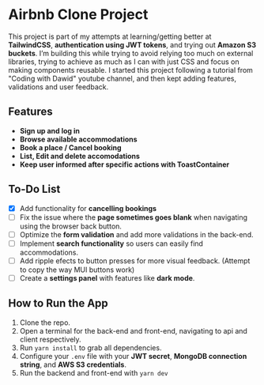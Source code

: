 # Airbnb Clone Project

This project is part of my attempts at learning/getting better at **TailwindCSS**, **authentication using JWT tokens**, and trying out **Amazon S3 buckets**. I’m building this while trying to avoid relying too much on external libraries, 
trying to achieve as much as I can with just CSS and focus on making components reusable. 
I started this project following a tutorial from "Coding with Dawid" youtube channel, and then kept adding features, validations and user feedback.


## Features

- **Sign up and log in**
- **Browse available accommodations** 
- **Book a place / Cancel booking**
- **List, Edit and delete accomodations**
- **Keep user informed after specific actions with ToastContainer**

## To-Do List

- [x] Add functionality for **cancelling bookings**
- [ ] Fix the issue where the **page sometimes goes blank** when navigating using the browser back button.
- [ ] Optimize the **form validation** and add more validations in the back-end.
- [ ] Implement **search functionality** so users can easily find accommodations.
- [ ] Add ripple efects to button presses for more visual feedback. (Attempt to copy the way MUI buttons work)
- [ ] Create a **settings panel** with features like **dark mode**.

## How to Run the App

1. Clone the repo.
2. Open a terminal for the back-end and front-end, navigating to api and client respectively.
3. Run `yarn install` to grab all dependencies.
4. Configure your `.env` file with your **JWT secret**, **MongoDB connection string**, and **AWS S3 credentials**.
5. Run the backend and front-end with `yarn dev`
